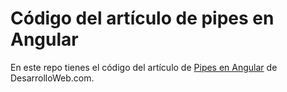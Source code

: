 # Código del artículo de pipes en Angular

En este repo tienes el código del artículo de [Pipes en Angular](https://desarrolloweb.com/articulos/crear-usar-pipes-angular) de DesarrolloWeb.com.